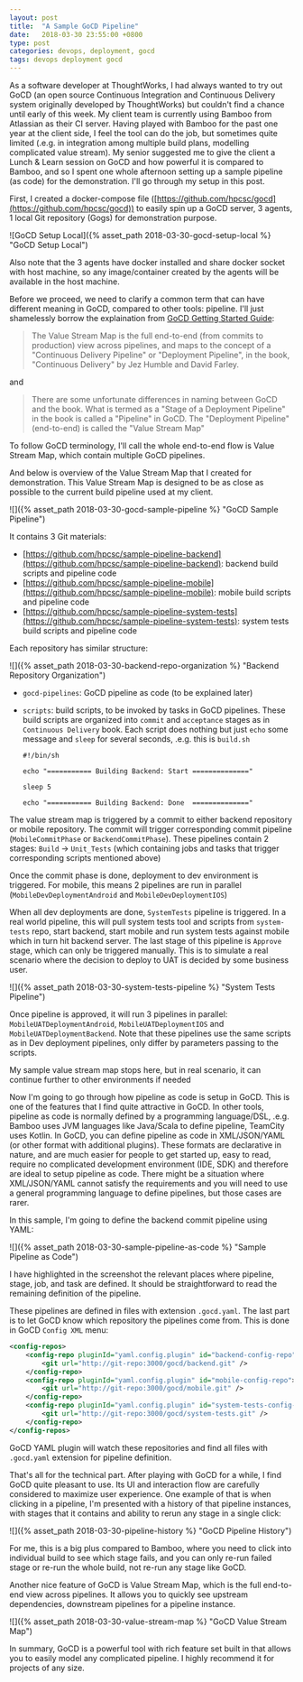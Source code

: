 ```yaml
---
layout: post
title:  "A Sample GoCD Pipeline"
date:   2018-03-30 23:55:00 +0800
type: post
categories: devops, deployment, gocd
tags: devops deployment gocd
---
```


As a software developer at ThoughtWorks, I had always wanted to try out GoCD (an open source Continuous Integration and Continuous Delivery system originally developed by ThoughtWorks) but couldn't find a chance until early of this week. My client team is currently using Bamboo from Atlassian as their CI server. Having played with Bamboo for the past one year at the client side, I feel the tool can do the job, but sometimes quite limited (.e.g. in integration among multiple build plans, modelling complicated value stream). My senior suggested me to give the client a Lunch & Learn session on GoCD and how powerful it is compared to Bamboo, and so I spent one whole afternoon setting up a sample pipeline (as code) for the demonstration. I'll go through my setup in this post.

First, I created a docker-compose file ([https://github.com/hpcsc/gocd](https://github.com/hpcsc/gocd)) to easily spin up a GoCD server, 3 agents, 1 local Git repository (Gogs) for demonstration purpose.

![GoCD Setup Local]({% asset_path 2018-03-30-gocd-setup-local %} "GoCD Setup Local")

Also note that the 3 agents have docker installed and share docker socket with host machine, so any image/container created by the agents will be available in the host machine.

Before we proceed, we need to clarify a common term that can have different meaning in GoCD, compared to other tools: pipeline. I'll just shamelessly borrow the explaination from [GoCD Getting Started Guide](https://www.gocd.org/getting-started/part-3/):

> The Value Stream Map is the full end-to-end (from commits to production) view across pipelines, and maps to the concept of a "Continuous Delivery Pipeline" or "Deployment Pipeline", in the book, "Continuous Delivery" by Jez Humble and David Farley.

and

> There are some unfortunate differences in naming between GoCD and the book. What is termed as a "Stage of a Deployment Pipeline" in the book is called a "Pipeline" in GoCD. The "Deployment Pipeline" (end-to-end) is called the "Value Stream Map"

To follow GoCD terminology, I'll call the whole end-to-end flow is Value Stream Map, which contain multiple GoCD pipelines.

And below is overview of the Value Stream Map that I created for demonstration. This Value Stream Map is designed to be as close as possible to the current build pipeline used at my client.

![]({% asset_path 2018-03-30-gocd-sample-pipeline %} "GoCD Sample Pipeline")

It contains 3 Git materials:

- [https://github.com/hpcsc/sample-pipeline-backend](https://github.com/hpcsc/sample-pipeline-backend): backend build scripts and pipeline code
- [https://github.com/hpcsc/sample-pipeline-mobile](https://github.com/hpcsc/sample-pipeline-mobile): mobile build scripts and pipeline code
- [https://github.com/hpcsc/sample-pipeline-system-tests](https://github.com/hpcsc/sample-pipeline-system-tests): system tests build scripts and pipeline code

Each repository has similar structure:

![]({% asset_path 2018-03-30-backend-repo-organization %} "Backend Repository Organization")

- `gocd-pipelines`: GoCD pipeline as code (to be explained later)
- `scripts`: build scripts, to be invoked by tasks in GoCD pipelines. These build scripts are organized into `commit` and `acceptance` stages as in `Continuous Delivery` book. Each script does nothing but just `echo` some message and `sleep` for several seconds, .e.g. this is `build.sh`

    ```
    #!/bin/sh

    echo "=========== Building Backend: Start =============="

    sleep 5

    echo "=========== Building Backend: Done  =============="
    ```

The value stream map is triggered by a commit to either backend repository or mobile repository. The commit will trigger corresponding commit pipeline (`MobileCommitPhase` or `BackendCommitPhase`). These pipelines contain 2 stages: `Build` -> `Unit_Tests` (which containing jobs and tasks that trigger corresponding scripts mentioned above)

Once the commit phase is done, deployment to dev environment is triggered. For mobile, this means 2 pipelines are run in parallel (`MobileDevDeploymentAndroid` and `MobileDevDeploymentIOS`)

When all dev deployments are done, `SystemTests` pipeline is triggered. In a real world pipeline, this will pull system tests tool and scripts from `system-tests` repo, start backend, start mobile and run system tests against mobile which in turn hit backend server. The last stage of this pipeline is `Approve` stage, which can only be triggered manually. This is to simulate a real scenario where the decision to deploy to UAT is decided by some business user.

![]({% asset_path 2018-03-30-system-tests-pipeline %} "System Tests Pipeline")

Once pipeline is approved, it will run 3 pipelines in parallel: `MobileUATDeploymentAndroid`, `MobileUATDeploymentIOS` and `MobileUATDeploymentBackend`. Note that these pipelines use the same scripts as in Dev deployment pipelines, only differ by parameters passing to the scripts.

My sample value stream map stops here, but in real scenario, it can continue further to other environments if needed

Now I'm going to go through how pipeline as code is setup in GoCD. This is one of the features that I find quite attractive in GoCD. In other tools, pipeline as code is normally defined by a programming language/DSL, .e.g. Bamboo uses JVM languages like Java/Scala to define pipeline, TeamCity uses Kotlin. In GoCD, you can define pipeline as code in XML/JSON/YAML (or other format with additional plugins). These formats are declarative in nature, and are much easier for people to get started up, easy to read, require no complicated development environment (IDE, SDK) and therefore are ideal to setup pipeline as code. There might be a situation where XML/JSON/YAML cannot satisfy the requirements and you will need to use a general programming language to define pipelines, but those cases are rarer.

In this sample, I'm going to define the backend commit pipeline using YAML:

![]({% asset_path 2018-03-30-sample-pipeline-as-code %} "Sample Pipeline as Code")

I have highlighted in the screenshot the relevant places where pipeline, stage, job, and task are defined. It should be straightforward to read the remaining definition of the pipeline.

These pipelines are defined in files with extension `.gocd.yaml`. The last part is to let GoCD know which repository the pipelines come from. This is done in GoCD `Config XML` menu:

```xml
<config-repos>
    <config-repo pluginId="yaml.config.plugin" id="backend-config-repo">
        <git url="http://git-repo:3000/gocd/backend.git" />
    </config-repo>
    <config-repo pluginId="yaml.config.plugin" id="mobile-config-repo">
        <git url="http://git-repo:3000/gocd/mobile.git" />
    </config-repo>
    <config-repo pluginId="yaml.config.plugin" id="system-tests-config-repo">
        <git url="http://git-repo:3000/gocd/system-tests.git" />
    </config-repo>
</config-repos>
```

GoCD YAML plugin will watch these repositories and find all files with `.gocd.yaml` extension for pipeline definition.

That's all for the technical part. After playing with GoCD for a while, I find GoCD quite pleasant to use. Its UI and interaction flow are carefully considered to maximize user experience. One example of that is when clicking in a pipeline, I'm presented with a history of that pipeline instances, with stages that it contains and ability to rerun any stage in a single click:

![]({% asset_path 2018-03-30-pipeline-history %} "GoCD Pipeline History")

For me, this is a big plus compared to Bamboo, where you need to click into individual build to see which stage fails, and you can only re-run failed stage or re-run the whole build, not re-run any stage like GoCD.

Another nice feature of GoCD is Value Stream Map, which is the full end-to-end view across pipelines. It allows you to quickly see upstream dependencies, downstream pipelines for a pipeline instance.

![]({% asset_path 2018-03-30-value-stream-map %} "GoCD Value Stream Map")

In summary, GoCD is a powerful tool with rich feature set built in that allows you to easily model any complicated pipeline. I highly recommend it for projects of any size.
